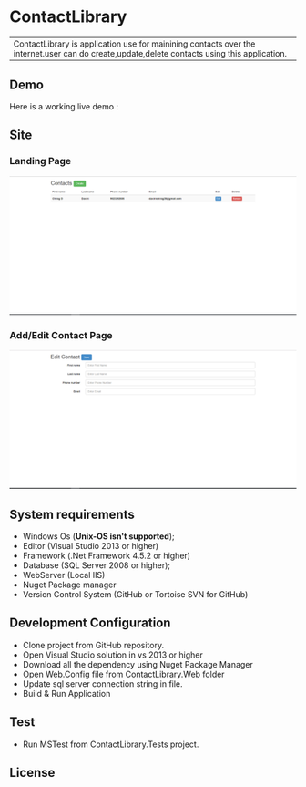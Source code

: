 # ContactLibrary
<table>
<tr>
<td>
  ContactLibrary is application use for mainining contacts over the internet.user can do create,update,delete contacts using this application.
</td>
</tr>
</table>

## Demo
Here is a working live demo :  

## Site

### Landing Page

![alt text](screenshots/Landing.PNG "ContactLibrary Landing")

### Add/Edit Contact Page

![alt text](screenshots/Edit.PNG "ContactLibrary Edit Page")

## System requirements

* Windows Os (**Unix-OS isn't supported**);
* Editor (Visual Studio 2013 or higher)
* Framework (.Net Framework 4.5.2 or higher)
* Database (SQL Server 2008 or higher);
* WebServer (Local IIS)
* Nuget Package manager
* Version Control System (GitHub or Tortoise SVN for GitHub)

## Development Configuration

* Clone project from GitHub repository.
* Open Visual Studio solution in vs 2013 or higher
* Download all the dependency using Nuget Package Manager
* Open Web.Config file from ContactLibrary.Web folder
* Update sql server connection string in file.
* Build & Run Application

## Test
* Run MSTest from ContactLibrary.Tests project.

## License






